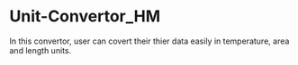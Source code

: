 # Unit-Convertor_HM
 In this convertor, user can covert their thier data easily in temperature, area and length units.
